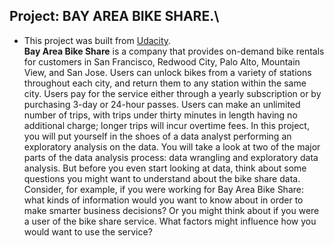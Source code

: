   ## Project: BAY AREA BIKE SHARE.\
  
  - This project was built from [Udacity](https://udacity.com).\
  **Bay Area Bike Share** is a company that provides on-demand bike rentals for customers in San Francisco, Redwood City, Palo Alto, Mountain View, and San Jose. 
  Users can unlock bikes from a variety of stations throughout each city, and return them to any station within the same city.  Users pay for the service either through a yearly subscription or by purchasing 3-day or 24-hour passes. Users can make an unlimited number of trips, with trips under thirty minutes in length having no additional charge; longer trips will incur overtime fees. In this project, you will put yourself in the shoes of a data analyst performing an exploratory analysis on the data. You will take a look at two of the major parts of the data analysis process: data wrangling and exploratory data analysis. 
  But before you even start looking at data, think about some questions you might want to understand about the bike share data. Consider, for example, if you were working for Bay Area Bike Share: what kinds of information would you want to know about in order to make smarter business decisions? Or you might think about if you were a user of the bike share service. What factors might influence how you would want to use the service?
